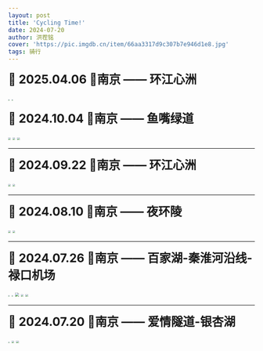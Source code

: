 ```yaml
---
layout: post
title: 'Cycling Time!'
date: 2024-07-20
author: 洪茬铭
cover: 'https://pic.imgdb.cn/item/66aa3317d9c307b7e946d1e8.jpg'
tags: 骑行
---
```




**<font size=5>📆 2025.04.06  📍南京 —— 环江心洲 </font>**

<img src="https://pic1.imgdb.cn/item/67f7319288c538a9b5c82e31.jpg" style="zoom:20%;" />

<img src="https://pic1.imgdb.cn/item/67f731b988c538a9b5c82e75.jpg" style="zoom:20%;" />



**<font size=5>📆 2024.10.04  📍南京 —— 鱼嘴绿道 </font>**

<img src="https://pic.imgdb.cn/item/671f3009d29ded1a8cea0f43.jpg" style="zoom:33%;" />

<img src="https://pic.imgdb.cn/item/671f3016d29ded1a8cea1afc.jpg" style="zoom:33%;" />

<img src="https://pic.imgdb.cn/item/671f3022d29ded1a8cea2367.jpg" style="zoom:33%;" />

---

**<font size=5>📆 2024.09.22  📍南京 —— 环江心洲 </font>**

<img src="https://pic.imgdb.cn/item/671f2f20d29ded1a8ce9610a.jpg" style="zoom:33%;" />

<img src="https://pic.imgdb.cn/item/671f2f3dd29ded1a8ce974cf.jpg" style="zoom:33%;" />

---

**<font size=5>📆 2024.08.10  📍南京 —— 夜环陵 </font>**

<img src="https://pic.imgdb.cn/item/66b899ffd9c307b7e9702f9d.jpg" style="zoom:33%;" />

<img src="https://pic.imgdb.cn/item/66b89a15d9c307b7e9706c21.jpg" style="zoom:33%;" />

---

**<font size=5>📆 2024.07.26  📍南京 —— 百家湖-秦淮河沿线-禄口机场 </font>**

<img src="https://pic.imgdb.cn/item/66aa26b3d9c307b7e93a03a5.jpg" style="zoom:20%;" />

<img src="https://pic.imgdb.cn/item/66a79f19d9c307b7e93b28f6.jpg" style="zoom:20%;" />

<img src="https://pic.imgdb.cn/item/66aa2d78d9c307b7e941b319.jpg" style="zoom:50%;" />

<img src="https://pic.imgdb.cn/item/66aa2b18d9c307b7e93f8b86.jpg" style="zoom:33%;" />

<img src="https://pic.imgdb.cn/item/66aa2b2ad9c307b7e93f992e.jpg" style="zoom:33%;" />

---


**<font size=5>📆 2024.07.20  📍南京 —— 爱情隧道-银杏湖 </font>**

<img src="https://pic.imgdb.cn/item/66aa2547d9c307b7e938e0bb.jpg" style="zoom: 20%;" />

<img src="https://pic.imgdb.cn/item/66aa25dfd9c307b7e9395b91.jpg" style="zoom: 33%;" />

<img src="https://pic.imgdb.cn/item/66aa2601d9c307b7e93976be.jpg" style="zoom:33%;" />
